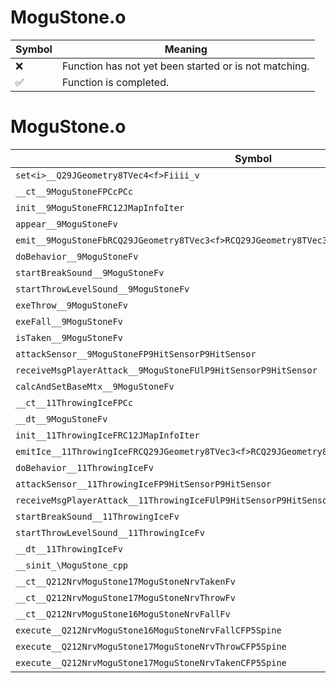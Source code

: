 # MoguStone.o
| Symbol | Meaning 
| ------------- | ------------- 
| :x: | Function has not yet been started or is not matching. 
| :white_check_mark: | Function is completed. 


# MoguStone.o
| Symbol | Decompiled? |
| ------------- | ------------- |
| `set<i>__Q29JGeometry8TVec4<f>Fiiii_v` | :x: |
| `__ct__9MoguStoneFPCcPCc` | :x: |
| `init__9MoguStoneFRC12JMapInfoIter` | :x: |
| `appear__9MoguStoneFv` | :x: |
| `emit__9MoguStoneFbRCQ29JGeometry8TVec3<f>RCQ29JGeometry8TVec3<f>f` | :x: |
| `doBehavior__9MoguStoneFv` | :x: |
| `startBreakSound__9MoguStoneFv` | :x: |
| `startThrowLevelSound__9MoguStoneFv` | :x: |
| `exeThrow__9MoguStoneFv` | :x: |
| `exeFall__9MoguStoneFv` | :x: |
| `isTaken__9MoguStoneFv` | :x: |
| `attackSensor__9MoguStoneFP9HitSensorP9HitSensor` | :x: |
| `receiveMsgPlayerAttack__9MoguStoneFUlP9HitSensorP9HitSensor` | :x: |
| `calcAndSetBaseMtx__9MoguStoneFv` | :x: |
| `__ct__11ThrowingIceFPCc` | :x: |
| `__dt__9MoguStoneFv` | :x: |
| `init__11ThrowingIceFRC12JMapInfoIter` | :x: |
| `emitIce__11ThrowingIceFRCQ29JGeometry8TVec3<f>RCQ29JGeometry8TVec3<f>fRCQ29JGeometry8TVec3<f>` | :x: |
| `doBehavior__11ThrowingIceFv` | :x: |
| `attackSensor__11ThrowingIceFP9HitSensorP9HitSensor` | :x: |
| `receiveMsgPlayerAttack__11ThrowingIceFUlP9HitSensorP9HitSensor` | :x: |
| `startBreakSound__11ThrowingIceFv` | :x: |
| `startThrowLevelSound__11ThrowingIceFv` | :x: |
| `__dt__11ThrowingIceFv` | :x: |
| `__sinit_\MoguStone_cpp` | :x: |
| `__ct__Q212NrvMoguStone17MoguStoneNrvTakenFv` | :x: |
| `__ct__Q212NrvMoguStone17MoguStoneNrvThrowFv` | :x: |
| `__ct__Q212NrvMoguStone16MoguStoneNrvFallFv` | :x: |
| `execute__Q212NrvMoguStone16MoguStoneNrvFallCFP5Spine` | :x: |
| `execute__Q212NrvMoguStone17MoguStoneNrvThrowCFP5Spine` | :x: |
| `execute__Q212NrvMoguStone17MoguStoneNrvTakenCFP5Spine` | :x: |
